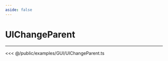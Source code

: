 ```yaml
---
aside: false
---
```


# UIChangeParent
---
<Demo src="/examples/GUI/UIChangeParent.ts" :code="false" :height="700"></Demo>

<<< @/public/examples/GUI/UIChangeParent.ts